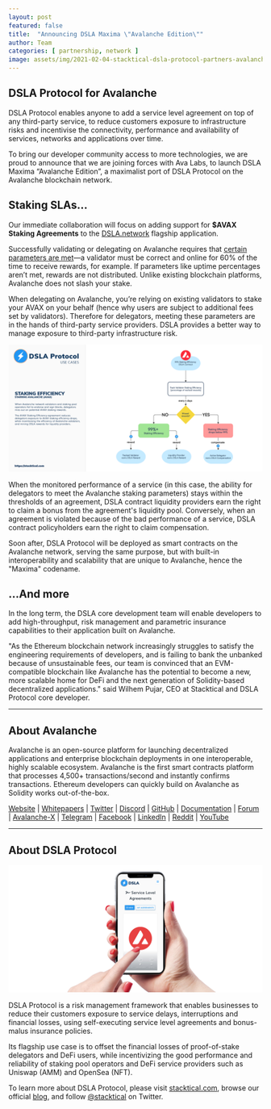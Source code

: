 ```yaml
---
layout: post
featured: false
title:  "Announcing DSLA Maxima \"Avalanche Edition\""
author: Team
categories: [ partnership, network ]
image: assets/img/2021-02-04-stacktical-dsla-protocol-partners-avalanche-blockchain-cryptocurrency-fintech-legaltech-insurtech-defi.jpg
---
```


## DSLA Protocol for Avalanche

DSLA Protocol enables anyone to add a service level agreement on top of any third-party service, to reduce customers exposure to infrastructure risks and incentivise the connectivity, performance and availability of services, networks and applications over time.

To bring our developer community access to more technologies, we are proud to announce that we are joining forces with Ava Labs, to launch DSLA Maxima “Avalanche Edition”, a maximalist port of DSLA Protocol on the Avalanche blockchain network.

## Staking SLAs...

Our immediate collaboration will focus on adding support for **$AVAX Staking Agreements** to the [DSLA.network](http://dsla.network) flagship application. 

Successfully validating or delegating on Avalanche requires that [certain parameters are met](https://docs.avax.network/learn/platform-overview/staking#staking-parameters-on-avalanche)—a validator must be correct and online for 60% of the time to receive rewards, for example. If parameters like uptime percentages aren’t met, rewards are not distributed. Unlike existing blockchain platforms, Avalanche does not slash your stake.

When delegating on Avalanche, you’re relying on existing validators to stake your AVAX on your behalf (hence why users are subject to additional fees set by validators). Therefore for delegators, meeting these parameters are in the hands of third-party service providers.
DSLA provides a better way to manage exposure to third-party infrastructure risk. 

![DSLA Protocol, AVAX Staking Effiency Agreements](/assets/img/dsla-protocol_activities_staking-efficiency_AVAX.png)

When the monitored performance of a service (in this case, the ability for delegators to meet the Avalanche staking parameters) stays within the thresholds of an agreement, DSLA contract liquidity providers earn the right to claim a bonus from the agreement's liquidity pool. 
Conversely, when an agreement is violated because of the bad performance of a service, DSLA contract policyholders earn the right to claim compensation.

Soon after, DSLA Protocol will be deployed as smart contracts on the Avalanche network, serving the same purpose, but with built-in interoperability and scalability that are unique to Avalanche, hence the "Maxima" codename.


## ...And more

In the long term, the DSLA core development team will enable developers to add high-throughput, risk management and parametric insurance capabilities to their application built on Avalanche.

"As the Ethereum blockchain network increasingly struggles to satisfy the engineering requirements of developers, and is failing to bank the unbanked because of unsustainable fees, our team is convinced that an EVM-compatible blockchain like Avalanche has the potential to become a new, more scalable home for DeFi and the next generation of Solidity-based decentralized applications." said Wilhem Pujar, CEO at Stacktical and DSLA Protocol core developer.



___

## About Avalanche

Avalanche is an open-source platform for launching decentralized applications and enterprise blockchain deployments in one interoperable, highly scalable ecosystem. Avalanche is the first smart contracts platform that processes 4,500+ transactions/second and instantly confirms transactions. Ethereum developers can quickly build on Avalanche as Solidity works out-of-the-box.

[Website](https://avax.network/) | [Whitepapers](https://avalabs.org/whitepapers) | [Twitter](https://twitter.com/avalancheavax) | [Discord](https://chat.avalabs.org/) | [GitHub](https://github.com/ava-labs) | [Documentation](https://docs.avax.network/) | [Forum](https://forum.avax.network/) | [Avalanche-X](https://avalabs.org/avalanche-x) | [Telegram](https://t.me/avalancheavax) | [Facebook](https://facebook.com/avalancheavax) | [LinkedIn](https://linkedin.com/company/avalancheavax) | [Reddit](https://reddit.com/r/avax) | [YouTube](http://www.youtube.com/c/AVALabsOfficial)

___

## About DSLA Protocol

[![DSLA Protocol, Oasis Edition](/assets/img/dsla-network_square-hand-shot-social_avalanche.png)](https://stacktical.com)

DSLA Protocol is a risk management framework that enables businesses to reduce their customers exposure to service delays, interruptions and financial losses, using self-executing service level agreements and bonus-malus insurance policies.

Its flagship use case is to offset the financial losses of proof-of-stake delegators and DeFi users, while incentivizing the good performance and reliability of staking pool operators and DeFi service providers such as Uniswap (AMM) and OpenSea (NFT).

To learn more about DSLA Protocol, please visit [stacktical.com](https://stacktical.com), browse our official [blog](https://blog.stacktical.com), and follow [@stacktical](https://twitter.com/Stacktical) on Twitter.